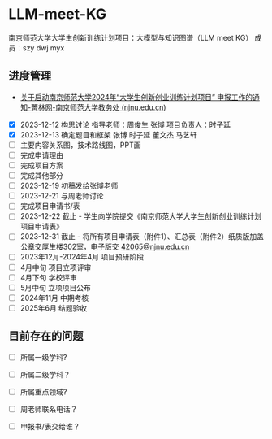 # LLM-meet-KG
南京师范大学大学生创新训练计划项目：大模型与知识图谱（LLM meet KG）
成员：szy dwj myx

## 进度管理
-  [关于启动南京师范大学2024年“大学生创新创业训练计划项目” 申报工作的通知-菁林网-南京师范大学教务处 (njnu.edu.cn)](http://jwc.njnu.edu.cn/info/1050/7530.htm)
- [x] 2023-12-12 构思讨论  指导老师：周俊生 张博 项目负责人：时子延
- [x] 2023-12-13 确定题目和框架  张博 时子延 董文杰 马艺轩
- [ ] 主要内容关系图，技术路线图，PPT画
- [ ] 完成申请理由
- [ ] 完成项目方案
- [ ] 完成其他部分
- [ ] 2023-12-19 初稿发给张博老师
- [ ] 2023-12-21 与周老师讨论
- [ ] 完成项目申请书/表
- [ ] 2023-12-22 截止 - 学生向学院提交《南京师范大学大学生创新创业训练计划项目申请表》
- [ ] 2023-12-31 截止 - 将所有项目申请表（附件1）、汇总表（附件2）纸质版加盖公章交厚生楼302室，电子版交 42065@njnu.edu.cn 
- [ ] 2023年12月-2024年4月 项目预研阶段
- [ ] 4月中旬       项目立项评审
- [ ] 4月下旬       学校评审
- [ ] 5月中旬       立项项目公布
- [ ] 2024年11月 中期考核
- [ ] 2025年6月  结题验收
## 目前存在的问题
- [ ] 所属一级学科?
- [ ] 所属二级学科？
- [ ] 所属重点领域?
- [ ] 周老师联系电话？
- [ ] 申报书/表交给谁？



